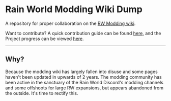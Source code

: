 # Rain World Modding Wiki Dump

A repository for proper collaboration on the [RW Modding wiki](https://rain-world-modding.fandom.com/wiki/Rain_World_Modding_Wiki).

Want to contribute? A quick contribution guide can be found [here](https://github.com/Rain-World-Modding/rain-world-modding/blob/main/contributing.md), 
and the Project progress can be viewed [here](https://github.com/Rain-World-Modding/rain-world-modding/projects/1).

---

## Why?
Because the modding wiki has largely fallen into disuse and some pages haven't been updated in upwards of 2 years. 
The modding community has been active in the sanctuary of the Rain World Discord's modding channels and some offshoots for large RW expansions, 
but appears abandoned from the outside. It's time to rectify this.
